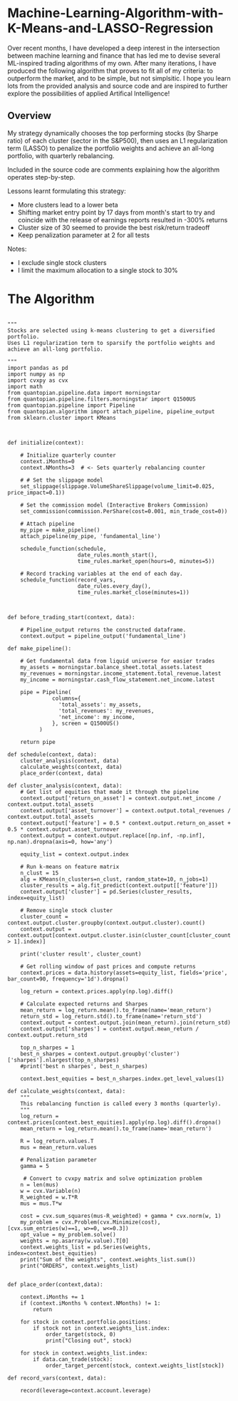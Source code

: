 # Machine-Learning-Algorithm-with-K-Means-and-LASSO-Regression
Over recent months, I have developed a deep interest in the intersection between machine learning and finance that has led me to devise several ML-inspired trading algorithms of my own. After many iterations, I have produced the following algorithm that proves to fit all of my criteria: to outperform the market, and to be simple, but not simplsitic. I hope you learn lots from the provided analysis and source code and are inspired to further explore the possibilities of applied Artifical Intelligence!   

<h2>Overview</h2>
My strategy dynamically chooses the top performing stocks (by Sharpe ratio) of each cluster (sector in the S&P500), then uses an L1 regularization term (LASSO) to penalize the portfolio weights and achieve an all-long portfolio, with quarterly rebalancing. 

Included in the source code are comments explaining how the algorithm operates step-by-step. 

Lessons learnt formulating this strategy:
<ul>
<li>More clusters lead to a lower beta</li>
<li>Shifting market entry point by 17 days from month's start to try and coincide with the release of earnings reports resulted in -300% returns</li> 
<li>Cluster size of 30 seemed to provide the best risk/return tradeoff</li>
<li>Keep penalization parameter at 2 for all tests</li>
</ul>
Notes:
<ul>
<li>I exclude single stock clusters</li>
<li>I limit the maximum allocation to a single stock to 30%</li>
</ul>

<h1>The Algorithm</h1>

<pre>
<code>
"""
Stocks are selected using k-means clustering to get a diversified portfolio. 
Uses L1 regularization term to sparsify the portfolio weights and achieve an all-long portfolio.

"""
import pandas as pd
import numpy as np
import cvxpy as cvx
import math
from quantopian.pipeline.data import morningstar
from quantopian.pipeline.filters.morningstar import Q1500US
from quantopian.pipeline import Pipeline
from quantopian.algorithm import attach_pipeline, pipeline_output
from sklearn.cluster import KMeans



def initialize(context):
    
    # Initialize quarterly counter
    context.iMonths=0
    context.NMonths=3  # <- Sets quarterly rebalancing counter
    
    # # Set the slippage model
    set_slippage(slippage.VolumeShareSlippage(volume_limit=0.025, price_impact=0.1))
    
    # Set the commission model (Interactive Brokers Commission)
    set_commission(commission.PerShare(cost=0.001, min_trade_cost=0))
    
    # Attach pipeline
    my_pipe = make_pipeline()
    attach_pipeline(my_pipe, 'fundamental_line')
    
    schedule_function(schedule,
                      date_rules.month_start(),
                      time_rules.market_open(hours=0, minutes=5))
    
    # Record tracking variables at the end of each day.
    schedule_function(record_vars,
                      date_rules.every_day(),
                      time_rules.market_close(minutes=1))
    
    
       
def before_trading_start(context, data):
    
    # Pipeline_output returns the constructed dataframe.
    context.output = pipeline_output('fundamental_line')
       
def make_pipeline():

    # Get fundamental data from liquid universe for easier trades
    my_assets = morningstar.balance_sheet.total_assets.latest
    my_revenues = morningstar.income_statement.total_revenue.latest
    my_income = morningstar.cash_flow_statement.net_income.latest

    pipe = Pipeline(
              columns={
                'total_assets': my_assets,
                'total_revenues': my_revenues,
                'net_income': my_income,
              }, screen = Q1500US()
          )
    
    return pipe

def schedule(context, data):
    cluster_analysis(context, data)
    calculate_weights(context, data)
    place_order(context, data)
                
def cluster_analysis(context, data):
    # Get list of equities that made it through the pipeline
    context.output['return_on_asset'] = context.output.net_income / context.output.total_assets
    context.output['asset_turnover'] = context.output.total_revenues / context.output.total_assets
    context.output['feature'] = 0.5 * context.output.return_on_asset + 0.5 * context.output.asset_turnover
    context.output = context.output.replace([np.inf, -np.inf], np.nan).dropna(axis=0, how='any')
    
    equity_list = context.output.index
    
    # Run k-means on feature matrix
    n_clust = 15
    alg = KMeans(n_clusters=n_clust, random_state=10, n_jobs=1)
    cluster_results = alg.fit_predict(context.output[['feature']])
    context.output['cluster'] = pd.Series(cluster_results, index=equity_list)
    
    # Remove single stock cluster
    cluster_count = context.output.cluster.groupby(context.output.cluster).count()
    context.output = context.output[context.output.cluster.isin(cluster_count[cluster_count > 1].index)]
    
    print('cluster result', cluster_count)
    
    # Get rolling window of past prices and compute returns
    context.prices = data.history(assets=equity_list, fields='price', bar_count=90, frequency='1d').dropna()
    
    log_return = context.prices.apply(np.log).diff()
    
    # Calculate expected returns and Sharpes
    mean_return = log_return.mean().to_frame(name='mean_return')
    return_std = log_return.std().to_frame(name='return_std')
    context.output = context.output.join(mean_return).join(return_std)
    context.output['sharpes'] = context.output.mean_return / context.output.return_std
    
    top_n_sharpes = 1
    best_n_sharpes = context.output.groupby('cluster')['sharpes'].nlargest(top_n_sharpes)
    #print('best n sharpes', best_n_sharpes)
    
    context.best_equities = best_n_sharpes.index.get_level_values(1)
    
def calculate_weights(context, data):
    """
    This rebalancing function is called every 3 months (quarterly).
    """
    log_return = context.prices[context.best_equities].apply(np.log).diff().dropna()
    mean_return = log_return.mean().to_frame(name='mean_return')
    
    R = log_return.values.T
    mus = mean_return.values
    
    # Penalization parameter
    gamma = 5

     # Convert to cvxpy matrix and solve optimization problem
    n = len(mus)
    w = cvx.Variable(n)
    R_weighted = w.T*R
    mus = mus.T*w

    cost = cvx.sum_squares(mus-R_weighted) + gamma * cvx.norm(w, 1)
    my_problem = cvx.Problem(cvx.Minimize(cost), [cvx.sum_entries(w)==1, w>=0, w<=0.3])
    opt_value = my_problem.solve()
    weights = np.asarray(w.value).T[0]
    context.weights_list = pd.Series(weights, index=context.best_equities)
    print("Sum of the weights", context.weights_list.sum())
    print("ORDERS", context.weights_list)
    
    
def place_order(context,data):
    
    context.iMonths += 1
    if (context.iMonths % context.NMonths) != 1:
        return
    
    for stock in context.portfolio.positions:
        if stock not in context.weights_list.index:
            order_target(stock, 0)
            print("Closing out", stock)

    for stock in context.weights_list.index:
        if data.can_trade(stock):
            order_target_percent(stock, context.weights_list[stock])

def record_vars(context, data):
    
    record(leverage=context.account.leverage)
</code>
</pre>
